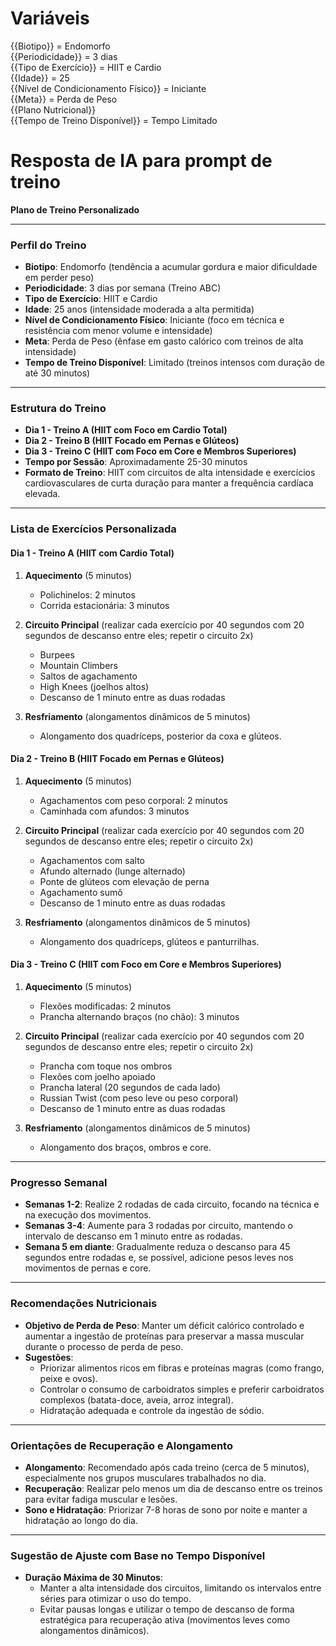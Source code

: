 # Variáveis

{{Biotipo}} = Endomorfo  
{{Periodicidade}} = 3 dias  
{{Tipo de Exercício}} = HIIT e Cardio  
{{Idade}} = 25  
{{Nível de Condicionamento Físico}} = Iniciante  
{{Meta}} = Perda de Peso  
{{Plano Nutricional}}   
{{Tempo de Treino Disponível}} = Tempo Limitado  

# Resposta de IA para prompt de treino

**Plano de Treino Personalizado**

---

### **Perfil do Treino**
- **Biotipo**: Endomorfo (tendência a acumular gordura e maior dificuldade em perder peso)
- **Periodicidade**: 3 dias por semana (Treino ABC)
- **Tipo de Exercício**: HIIT e Cardio
- **Idade**: 25 anos (intensidade moderada a alta permitida)
- **Nível de Condicionamento Físico**: Iniciante (foco em técnica e resistência com menor volume e intensidade)
- **Meta**: Perda de Peso (ênfase em gasto calórico com treinos de alta intensidade)
- **Tempo de Treino Disponível**: Limitado (treinos intensos com duração de até 30 minutos)

---

### **Estrutura do Treino**
- **Dia 1 - Treino A (HIIT com Foco em Cardio Total)**
- **Dia 2 - Treino B (HIIT Focado em Pernas e Glúteos)**
- **Dia 3 - Treino C (HIIT com Foco em Core e Membros Superiores)**
- **Tempo por Sessão**: Aproximadamente 25-30 minutos
- **Formato de Treino**: HIIT com circuitos de alta intensidade e exercícios cardiovasculares de curta duração para manter a frequência cardíaca elevada.

---

### **Lista de Exercícios Personalizada**

#### **Dia 1 - Treino A (HIIT com Cardio Total)**
1. **Aquecimento** (5 minutos)
   - Polichinelos: 2 minutos
   - Corrida estacionária: 3 minutos

2. **Circuito Principal** (realizar cada exercício por 40 segundos com 20 segundos de descanso entre eles; repetir o circuito 2x)
   - Burpees
   - Mountain Climbers
   - Saltos de agachamento
   - High Knees (joelhos altos)
   - Descanso de 1 minuto entre as duas rodadas

3. **Resfriamento** (alongamentos dinâmicos de 5 minutos)
   - Alongamento dos quadríceps, posterior da coxa e glúteos.

#### **Dia 2 - Treino B (HIIT Focado em Pernas e Glúteos)**
1. **Aquecimento** (5 minutos)
   - Agachamentos com peso corporal: 2 minutos
   - Caminhada com afundos: 3 minutos

2. **Circuito Principal** (realizar cada exercício por 40 segundos com 20 segundos de descanso entre eles; repetir o circuito 2x)
   - Agachamentos com salto
   - Afundo alternado (lunge alternado)
   - Ponte de glúteos com elevação de perna
   - Agachamento sumô
   - Descanso de 1 minuto entre as duas rodadas

3. **Resfriamento** (alongamentos dinâmicos de 5 minutos)
   - Alongamento dos quadríceps, glúteos e panturrilhas.

#### **Dia 3 - Treino C (HIIT com Foco em Core e Membros Superiores)**
1. **Aquecimento** (5 minutos)
   - Flexões modificadas: 2 minutos
   - Prancha alternando braços (no chão): 3 minutos

2. **Circuito Principal** (realizar cada exercício por 40 segundos com 20 segundos de descanso entre eles; repetir o circuito 2x)
   - Prancha com toque nos ombros
   - Flexões com joelho apoiado
   - Prancha lateral (20 segundos de cada lado)
   - Russian Twist (com peso leve ou peso corporal)
   - Descanso de 1 minuto entre as duas rodadas

3. **Resfriamento** (alongamentos dinâmicos de 5 minutos)
   - Alongamento dos braços, ombros e core.

---

### **Progresso Semanal**
- **Semanas 1-2**: Realize 2 rodadas de cada circuito, focando na técnica e na execução dos movimentos.
- **Semanas 3-4**: Aumente para 3 rodadas por circuito, mantendo o intervalo de descanso em 1 minuto entre as rodadas.
- **Semana 5 em diante**: Gradualmente reduza o descanso para 45 segundos entre rodadas e, se possível, adicione pesos leves nos movimentos de pernas e core.

---

### **Recomendações Nutricionais**
- **Objetivo de Perda de Peso**: Manter um déficit calórico controlado e aumentar a ingestão de proteínas para preservar a massa muscular durante o processo de perda de peso.
- **Sugestões**:
  - Priorizar alimentos ricos em fibras e proteínas magras (como frango, peixe e ovos).
  - Controlar o consumo de carboidratos simples e preferir carboidratos complexos (batata-doce, aveia, arroz integral).
  - Hidratação adequada e controle da ingestão de sódio.

---

### **Orientações de Recuperação e Alongamento**
- **Alongamento**: Recomendado após cada treino (cerca de 5 minutos), especialmente nos grupos musculares trabalhados no dia.
- **Recuperação**: Realizar pelo menos um dia de descanso entre os treinos para evitar fadiga muscular e lesões.
- **Sono e Hidratação**: Priorizar 7-8 horas de sono por noite e manter a hidratação ao longo do dia.

---

### **Sugestão de Ajuste com Base no Tempo Disponível**
- **Duração Máxima de 30 Minutos**: 
   - Manter a alta intensidade dos circuitos, limitando os intervalos entre séries para otimizar o uso do tempo.
   - Evitar pausas longas e utilizar o tempo de descanso de forma estratégica para recuperação ativa (movimentos leves como alongamentos dinâmicos).

